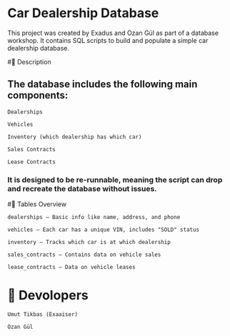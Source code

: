 # Car Dealership Database

This project was created by Exadus and Ozan Gül as part of a database workshop. It contains SQL scripts to build and populate a simple car dealership database.

#📄 Description

## The database includes the following main components:

    Dealerships

    Vehicles

    Inventory (which dealership has which car)

    Sales Contracts

    Lease Contracts 

### It is designed to be re-runnable, meaning the script can drop and recreate the database without issues.

#📁 Tables Overview

    dealerships – Basic info like name, address, and phone

    vehicles – Each car has a unique VIN, includes "SOLD" status

    inventory – Tracks which car is at which dealership

    sales_contracts – Contains data on vehicle sales

    lease_contracts – Data on vehicle leases

# 👥 Devolopers

    Umut Tikbas (Exaaiser)

    Ozan Gül

